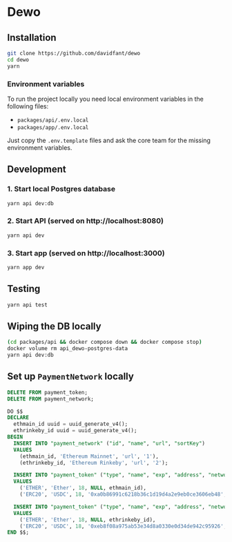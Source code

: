 
# Dewo

## Installation
```bash
git clone https://github.com/davidfant/dewo
cd dewo
yarn
```

### Environment variables
To run the project locally you need local environment variables in the following files:
* `packages/api/.env.local`
* `packages/app/.env.local`

Just copy the `.env.template` files and ask the core team for the missing environment variables.

## Development
### 1. Start local Postgres database
```bash
yarn api dev:db
```

### 2. Start API (served on http://localhost:8080)
```bash
yarn api dev
```

### 3. Start app (served on http://localhost:3000)
```bash
yarn app dev
```

## Testing
```bash
yarn api test
```

## Wiping the DB locally
```bash
(cd packages/api && docker compose down && docker compose stop)
docker volume rm api_dewo-postgres-data
yarn api dev:db
```

## Set up `PaymentNetwork` locally
```sql
DELETE FROM payment_token;
DELETE FROM payment_network;

DO $$
DECLARE
  ethmain_id uuid = uuid_generate_v4();
  ethrinkeby_id uuid = uuid_generate_v4();
BEGIN
  INSERT INTO "payment_network" ("id", "name", "url", "sortKey")
  VALUES
    (ethmain_id, 'Ethereum Mainnet', 'url', '1'),
    (ethrinkeby_id, 'Ethereum Rinkeby', 'url', '2');

  INSERT INTO "payment_token" ("type", "name", "exp", "address", "networkId")
  VALUES
    ('ETHER', 'Ether', 18, NULL, ethmain_id),
    ('ERC20', 'USDC', 18, '0xa0b86991c6218b36c1d19d4a2e9eb0ce3606eb48', ethmain_id);

  INSERT INTO "payment_token" ("type", "name", "exp", "address", "networkId")
  VALUES
    ('ETHER', 'Ether', 18, NULL, ethrinkeby_id),
    ('ERC20', 'USDC', 18, '0xeb8f08a975ab53e34d8a0330e0d34de942c95926', ethrinkeby_id);
END $$;
```